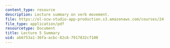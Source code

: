 ```yaml
---
content_type: resource
description: Lecture summary on verb movement.
file: https://ol-ocw-studio-app-production.s3.amazonaws.com/courses/24-902-language-and-its-structure-ii-syntax-fall-2003/ab6753a136faacbc82c67917832cf100_ln5_summary.pdf
file_type: application/pdf
resourcetype: Document
title: Lecture 5 Summary
uid: ab6753a1-36fa-acbc-82c6-7917832cf100
---
```

